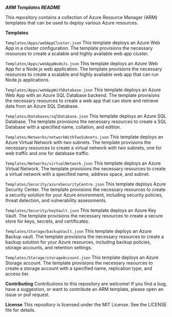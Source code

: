 ***ARM Templates README***

This repository contains a collection of Azure Resource Manager (ARM) templates that can be used to deploy various Azure resources.

**Templates**

`Templates/Apps/webAppCluster.json`
This template deploys an Azure Web App in a cluster configuration. The template provisions the necessary resources to create a scalable and highly available web app cluster.

`Templates/Apps/webAppNodeJs.json`
This template deploys an Azure Web App for a Node.js web application. The template provisions the necessary resources to create a scalable and highly available web app that can run Node.js applications.

`Templates/Apps/webAppWithDatabase.json`
This template deploys an Azure Web App with an Azure SQL Database backend. The template provisions the necessary resources to create a web app that can store and retrieve data from an Azure SQL Database.

`Templates/Databases/sqlDatabase.json`
This template deploys an Azure SQL Database. The template provisions the necessary resources to create a SQL Database with a specified name, collation, and edition.

`Templates/Networks/networkWithTwoSubnets.json`
This template deploys an Azure Virtual Network with two subnets. The template provisions the necessary resources to create a virtual network with two subnets, one for web traffic and one for database traffic.

`Templates/Networks/virtualNetwork.json`
This template deploys an Azure Virtual Network. The template provisions the necessary resources to create a virtual network with a specified name, address space, and subnet.

`Templates/Security/azureSecurityCentre.json`
This template deploys Azure Security Center. The template provisions the necessary resources to create a security solution for your Azure environment, including security policies, threat detection, and vulnerability assessments.

`Templates/Security/keyVault.json`
This template deploys an Azure Key Vault. The template provisions the necessary resources to create a secure store for keys, secrets, and certificates.

`Templates/Storage/backupVault.json`
This template deploys an Azure Backup vault. The template provisions the necessary resources to create a backup solution for your Azure resources, including backup policies, storage accounts, and retention settings.

`Templates/Storage/storageAccount.json`
This template deploys an Azure Storage account. The template provisions the necessary resources to create a storage account with a specified name, replication type, and access tier.

**Contributing**
Contributions to this repository are welcome! If you find a bug, have a suggestion, or want to contribute an ARM template, please open an issue or pull request.

**License**
This repository is licensed under the MIT License. See the LICENSE file for details.
